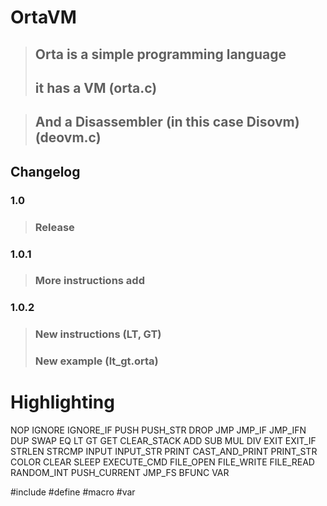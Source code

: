 # OrtaVM
> ## Orta is a simple programming language
> ## it has a VM (orta.c)

> ## And a Disassembler (in this case Disovm) (deovm.c)

## Changelog

### 1.0
> ### Release
### 1.0.1
> ### More instructions add
### 1.0.2
> ### New instructions (LT, GT)
> ### New example (lt_gt.orta)


# Highlighting
NOP
IGNORE
IGNORE_IF
PUSH
PUSH_STR
DROP
JMP
JMP_IF
JMP_IFN
DUP
SWAP
EQ
LT
GT
GET
CLEAR_STACK
ADD
SUB
MUL
DIV
EXIT
EXIT_IF
STRLEN
STRCMP
INPUT
INPUT_STR
PRINT
CAST_AND_PRINT
PRINT_STR
COLOR
CLEAR
SLEEP
EXECUTE_CMD
FILE_OPEN
FILE_WRITE
FILE_READ
RANDOM_INT
PUSH_CURRENT
JMP_FS
BFUNC
VAR

#include
#define
#macro
#var


